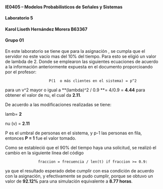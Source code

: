 #### IE0405 – Modelos Probabilísticos de Señales y Sistemas
#### Laboratorio 5
#### Karol Liseth Hernández Morera B63367
#### Grupo 01

En este laboratorio se tiene que para la asignación , se cumpla que el servidor no este vacío mas del 10% del tiempo. Para esto se eligió un valor de lambda de 2.
Donde se emplearon las siguientes ecuaciones de acuerdo a la información anteriormente expuesta en el documento proporcioando por el profesor:

                        P(1  o más clientes en el sistema) = p^2

para un v^2 mayor o igual a **(lambda)^2 / 0.9 **= 4/0.9 = **4.44** para obtener el valor de nu, el cual da **2.11**.

De acuerdo a las modificaciones realizadas se tiene:

lamb= **2**

nu (v) = **2.11**

P es el umbral de personas en el sistema, y p-1 las personas en fila, entonces **P = 1** fue el valor tomado.

Como se estableció que el 90% del tiempo haya una solicitud, se realizó el cambio en la siguiente linea del código 

                   fraccion = frecuencia / len(t) if fraccion >= 0.9:

ya que el resultado esperado debe cumplir con esa condición  de acuerdo con la asignación, y efectivamente se pudo cumplir, porque se obtuvo un valor de **92.12%** para una simulación equivalente a **8.77 horas**.
